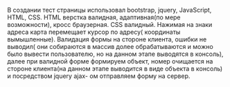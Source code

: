 В создании тест страницы использовал bootstrap, jquery, JavaScript, HTML, CSS.
HTML верстка валидная, адаптивная(по мере возможности), кросс браузерная.
CSS валидный.
Нажимая на знаки адреса карта перемещает курсор по адресу( координаты вымышленные).
Валидация формы на стороне клиента, ошибки не выводил( они собираются в массив долее обрабатываются и можно было вывести пользователю, но на данном этапе выводятся в консоль),  далее при валидной форме формируем объект, номер очищается на стороне клиента(на данном этапе выводится в виде объекта в консоль) и посредством jquery ajax- ом отправляем форму на сервер.
